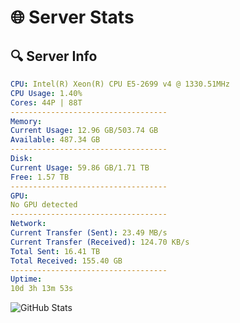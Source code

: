 # 🌐 Server Stats
## 🔍 Server Info
```yaml
CPU: Intel(R) Xeon(R) CPU E5-2699 v4 @ 1330.51MHz
CPU Usage: 1.40%
Cores: 44P | 88T
-----------------------------------
Memory:
Current Usage: 12.96 GB/503.74 GB
Available: 487.34 GB
-----------------------------------
Disk:
Current Usage: 59.86 GB/1.71 TB
Free: 1.57 TB
-----------------------------------
GPU:
No GPU detected
-----------------------------------
Network:
Current Transfer (Sent): 23.49 MB/s
Current Transfer (Received): 124.70 KB/s
Total Sent: 16.41 TB
Total Received: 155.40 GB
-----------------------------------
Uptime:
10d 3h 13m 53s
```
![GitHub Stats](https://img.shields.io/badge/Updated-2025-03-18_00:36:42-blue)
